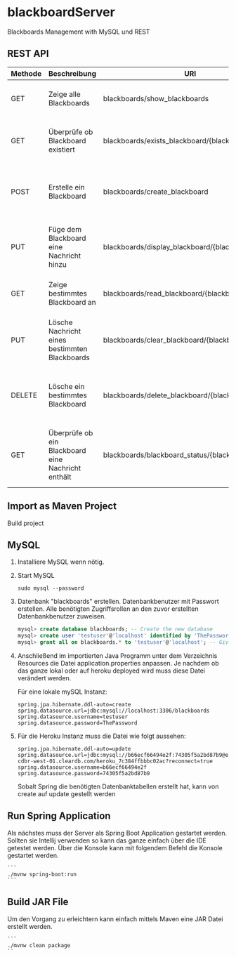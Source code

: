 # blackboardServer
Blackboards Management with MySQL und REST
## REST API

| Methode   | Beschreibung | URI  | Body | Rückgabe  |
| ------------- | ------------- | ------------- | ------------- | -------------  |
| GET | Zeige alle Blackboards  | blackboards/show_blackboards | leer | JSON Liste mit allen Blackboards als Objekte |
| GET | Überprüfe ob Blackboard existiert | blackboards/exists_blackboard/{blackboard_name} | leer | Nachricht ob Blackboard existiert oder nicht |
| POST | Erstelle ein Blackboard | blackboards/create_blackboard | name(String) | Nachricht ob Blackboard erstellt wurde oder nicht  |
| PUT | Füge dem Blackboard eine Nachricht hinzu | blackboards/display_blackboard/{blackboard_name} | message(String) | Nachricht ob Änderung erfolgreich gespeichert wurde |
| GET | Zeige bestimmtes Blackboard an | blackboards/read_blackboard/{blackboard_name} | leer | Nachricht über den Inhalt einer Nachricht |
| PUT | Lösche Nachricht eines bestimmten Blackboards | blackboards/clear_blackboard/{blackboard_name} | leer | Meldung über den Erfolg der Löschung der Nachricht |
| DELETE | Lösche ein bestimmtes Blackboard |blackboards/delete_blackboard/{blackboard_name} | leer | Meldung über den Erfolg der Löschung des Blackboards | 
| GET | Überprüfe ob ein Blackboard eine Nachricht enthält | blackboards/blackboard_status/{blackboard_name} | leer | Nachricht ob das Blackboard eine Nachricht enthält oder nicht |
 

## Import as Maven Project
Build project

## MySQL

1. Installiere MySQL wenn nötig.
2. Start MySQL
    ```terminal
    sudo mysql --password
    ```
3. Datenbank "blackboards" erstellen. Datenbankbenutzer mit Passwort erstellen. Alle benötigten Zugriffsrollen an den zuvor erstellten Datenbankbenutzer zuweisen. 
    ```sql
    mysql> create database blackboards; -- Create the new database
    mysql> create user 'testuser'@'localhost' identified by 'ThePassword'; -- Creates the user
    mysql> grant all on blackboards.* to 'testuser'@'localhost'; -- Gives all the privileges to the new user on the newly created database
    ```
4. Anschließend im importierten Java Programm unter dem Verzeichnis Resources die Datei application.properties anpassen. Je nachdem ob das ganze lokal oder auf heroku deployed wird muss diese Datei verändert werden.
   
   Für eine lokale mySQL Instanz: 
   ```
   spring.jpa.hibernate.ddl-auto=create 
   spring.datasource.url=jdbc:mysql://localhost:3306/blackboards 
   spring.datasource.username=testuser 
   spring.datasource.password=ThePassword 
   ```
5. Für die Heroku Instanz muss die Datei wie folgt aussehen: 
    ```
    spring.jpa.hibernate.ddl-auto=update 
    spring.datasource.url=jdbc:mysql://b66ecf66494e2f:74305f5a2bd87b9@eu-cdbr-west-01.cleardb.com/heroku_7c384ffbbbc02ac?reconnect=true 
    spring.datasource.username=b66ecf66494e2f 
    spring.datasource.password=74305f5a2bd87b9 
    ```
    Sobalt Spring die benötigten Datenbanktabellen erstellt hat, kann von create auf update gestellt werden 
## Run Spring Application
Als nächstes muss der Server als Spring Boot Application gestartet werden. Sollten sie Intellij verwenden so kann das ganze einfach über die IDE getestet werden. Über die Konsole kann mit folgendem Befehl die Konsole gestartet werden. 
    
    ```
    ./mvnw spring-boot:run
    ```
## Build JAR File
Um den Vorgang zu erleichtern kann einfach mittels Maven eine JAR Datei erstellt werden. 
    
    ```
    ./mvnw clean package
    ``